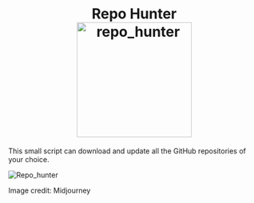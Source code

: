 <h1 align="center">
Repo Hunter <br>
  <a href="https://github.com/iamthefrogy/repo_hunter"><img src="https://user-images.githubusercontent.com/8291014/186149820-3fc08382-0827-4bcf-84e9-37966da3a079.png" alt="repo_hunter" height=230px></a>
</h1>


This small script can download and update all the GitHub repositories of your choice.

![Repo_hunter](https://user-images.githubusercontent.com/8291014/186148252-d7d2cdc3-689d-48db-9002-bb6ea316381b.png)

Image credit: Midjourney
